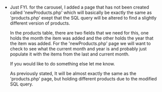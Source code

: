 * Just FYI. for the carousel, I added a page that has not been created called
  'newProducts.php' which will basically be exactly the same as 'products.php'
  exept that the SQL query will be altered to find a slightly different version
  of products.

  In the products table, there are two fields that we need for this, one holds the month the item
  was added and the other holds the year that the item was added.  For the 
  'newProducts.php' page we will want to check to see what the current month 
  and year is and probably just populate it with the items from the last and 
  current month.

  If you would like to do something else let me know.

  As previously stated, It will be almost exactly the same as the 
  'products.php' page, but holding different products due to the modified SQL query. 
